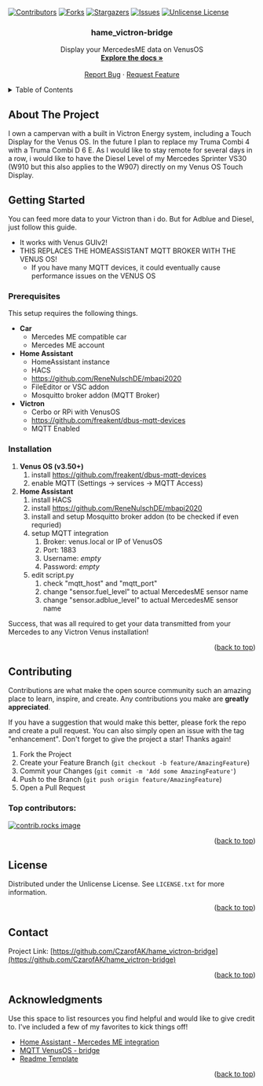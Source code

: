 [![Contributors][contributors-shield]][contributors-url]
[![Forks][forks-shield]][forks-url]
[![Stargazers][stars-shield]][stars-url]
[![Issues][issues-shield]][issues-url]
[![Unlicense License][license-shield]][license-url]

<!-- PROJECT LOGO -->
<h3 align="center">hame_victron-bridge</h3>

  <p align="center">
    Display your MercedesME data on VenusOS
    <br />
    <a href="https://github.com/CzarofAK/hame_victron-bridge"><strong>Explore the docs »</strong></a>
    <br />
    <br />
    <a href="https://github.com/CzarofAK/hame_victron-bridge/issues/new?labels=bug&template=bug-report---.md">Report Bug</a>
    ·
    <a href="https://github.com/CzarofAK/hame_victron-bridge/issues/new?labels=enhancement&template=feature-request---.md">Request Feature</a>
  </p>
</div>

<!-- TABLE OF CONTENTS -->
<details>
  <summary>Table of Contents</summary>
  <ol>
    <li>
      <a href="#about-the-project">About The Project</a>
      </ul>
    </li>
    <li>
      <a href="#getting-started">Getting Started</a>
      <ul>
        <li><a href="#prerequisites">Prerequisites</a></li>
        <li><a href="#installation">Installation</a></li>
      </ul>
    </li>
    <li><a href="#contributing">Contributing</a></li>
    <li><a href="#license">License</a></li>
    <li><a href="#contact">Contact</a></li>
    <li><a href="#acknowledgments">Acknowledgments</a></li>
  </ol>
</details>

<!-- ABOUT THE PROJECT -->
## About The Project

I own a campervan with a built in Victron Energy system, including a Touch Display for the Venus OS. In the future I plan to replace my Truma Combi 4 with a Truma Combi D 6 E. As I would like to stay remote for several days in a row, i would like to have the Diesel Level of my Mercedes Sprinter VS30 (W910 but this also applies to the W907) directly on my Venus OS Touch Display.

<!-- GETTING STARTED -->
## Getting Started

You can feed more data to your Victron than i do. But for Adblue and Diesel, just follow this guide.

* It works with Venus GUIv2!
* THIS REPLACES THE HOMEASSISTANT MQTT BROKER WITH THE VENUS OS!
  * If you have many MQTT devices, it could eventually cause performance issues on the VENUS OS

### Prerequisites

This setup requires the following things.

- **Car**
  - Mercedes ME compatible car
  - Mercedes ME account
- **Home Assistant**
  - HomeAssistant instance
  - HACS
  - https://github.com/ReneNulschDE/mbapi2020
  - FileEditor or VSC addon
  - Mosquitto broker addon (MQTT Broker)
- **Victron**
  - Cerbo or RPi with VenusOS
  - https://github.com/freakent/dbus-mqtt-devices
  - MQTT Enabled

### Installation

1. **Venus OS (v3.50+)**
   1. install https://github.com/freakent/dbus-mqtt-devices
   2. enable MQTT (Settings -> services -> MQTT Access)
2. **Home Assistant**
   1. install HACS
   2. install https://github.com/ReneNulschDE/mbapi2020
   3. install and setup Mosquitto broker addon (to be checked if even requried)
   4. setup MQTT integration
      1. Broker: venus.local or IP of VenusOS
      2. Port: 1883
      3. Username: *empty*
      4. Password: *empty*
   5. edit script.py
      1. check "mqtt_host" and "mqtt_port"
      2. change "sensor.fuel_level" to actual MercedesME sensor name
      3. change "sensor.adblue_level" to actual MercedesME sensor name

Success, that was all required to get your data transmitted from your Mercedes to any Victron Venus installation!

<p align="right">(<a href="#readme-top">back to top</a>)</p>

<!-- CONTRIBUTING -->
## Contributing

Contributions are what make the open source community such an amazing place to learn, inspire, and create. Any contributions you make are **greatly appreciated**.

If you have a suggestion that would make this better, please fork the repo and create a pull request. You can also simply open an issue with the tag "enhancement".
Don't forget to give the project a star! Thanks again!

1. Fork the Project
2. Create your Feature Branch (`git checkout -b feature/AmazingFeature`)
3. Commit your Changes (`git commit -m 'Add some AmazingFeature'`)
4. Push to the Branch (`git push origin feature/AmazingFeature`)
5. Open a Pull Request

### Top contributors:

<a href="https://github.com/CzarofAK/hame_victron-bridge/graphs/contributors">
  <img src="https://contrib.rocks/image?repo=CzarofAK/hame_victron-bridge" alt="contrib.rocks image" />
</a>

<p align="right">(<a href="#readme-top">back to top</a>)</p>

<!-- LICENSE -->
## License

Distributed under the Unlicense License. See `LICENSE.txt` for more information.

<p align="right">(<a href="#readme-top">back to top</a>)</p>

<!-- CONTACT -->
## Contact

Project Link: [https://github.com/CzarofAK/hame_victron-bridge](https://github.com/CzarofAK/hame_victron-bridge)

<p align="right">(<a href="#readme-top">back to top</a>)</p>

<!-- ACKNOWLEDGMENTS -->
## Acknowledgments

Use this space to list resources you find helpful and would like to give credit to. I've included a few of my favorites to kick things off!

* [Home Assistant - Mercedes ME integration](https://github.com/ReneNulschDE/mbapi2020)
* [MQTT VenusOS - bridge](https://github.com/freakent/dbus-mqtt-devices)
* [Readme Template](https://github.com/othneildrew/Best-README-Template)

<p align="right">(<a href="#readme-top">back to top</a>)</p>

<!-- MARKDOWN LINKS & IMAGES -->
<!-- https://www.markdownguide.org/basic-syntax/#reference-style-links -->
[contributors-shield]: https://img.shields.io/github/contributors/CzarofAK/hame_victron-bridge.svg?style=for-the-badge
[contributors-url]: https://github.com/CzarofAK/hame_victron-bridge/graphs/contributors
[forks-shield]: https://img.shields.io/github/forks/CzarofAK/hame_victron-bridge.svg?style=for-the-badge
[forks-url]: https://github.com/CzarofAK/hame_victron-bridge/network/members
[stars-shield]: https://img.shields.io/github/stars/CzarofAK/hame_victron-bridge.svg?style=for-the-badge
[stars-url]: https://github.com/CzarofAK/hame_victron-bridge/stargazers
[issues-shield]: https://img.shields.io/github/issues/CzarofAK/hame_victron-bridge.svg?style=for-the-badge
[issues-url]: https://github.com/CzarofAK/hame_victron-bridge/issues
[license-shield]: https://img.shields.io/github/license/CzarofAK/hame_victron-bridge.svg?style=for-the-badge
[license-url]: https://github.com/CzarofAK/hame_victron-bridge/blob/master/LICENSE.txt
[Next.js]: https://img.shields.io/badge/next.js-000000?style=for-the-badge&logo=nextdotjs&logoColor=white
[Next-url]: https://nextjs.org/
[React.js]: https://img.shields.io/badge/React-20232A?style=for-the-badge&logo=react&logoColor=61DAFB
[React-url]: https://reactjs.org/
[Vue.js]: https://img.shields.io/badge/Vue.js-35495E?style=for-the-badge&logo=vuedotjs&logoColor=4FC08D
[Vue-url]: https://vuejs.org/
[Angular.io]: https://img.shields.io/badge/Angular-DD0031?style=for-the-badge&logo=angular&logoColor=white
[Angular-url]: https://angular.io/
[Svelte.dev]: https://img.shields.io/badge/Svelte-4A4A55?style=for-the-badge&logo=svelte&logoColor=FF3E00
[Svelte-url]: https://svelte.dev/
[Laravel.com]: https://img.shields.io/badge/Laravel-FF2D20?style=for-the-badge&logo=laravel&logoColor=white
[Laravel-url]: https://laravel.com
[Bootstrap.com]: https://img.shields.io/badge/Bootstrap-563D7C?style=for-the-badge&logo=bootstrap&logoColor=white
[Bootstrap-url]: https://getbootstrap.com
[JQuery.com]: https://img.shields.io/badge/jQuery-0769AD?style=for-the-badge&logo=jquery&logoColor=white
[JQuery-url]: https://jquery.com 
